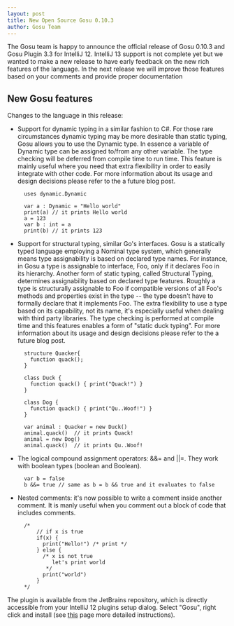 ```yaml
---
layout: post
title: New Open Source Gosu 0.10.3
author: Gosu Team
---
```


The Gosu team is happy to announce  the official release of Gosu 0.10.3 and Gosu Plugin 3.3 for IntelliJ 12.
IntelliJ 13 support is not complete yet but we wanted to make a new release to have early feedback on the new rich features of the language.
In the next release we will improve those features based on your comments and provide proper documentation

New Gosu features
-----------------

Changes to the language in this release:

* Support for dynamic typing in a similar fashion to C#.
  For those rare circumstances dynamic typing may be more desirable than static typing, Gosu allows you to use the Dynamic type.
  In essence a variable of Dynamic type can be assigned to/from any other variable. The type checking will be deferred from compile time to run time.
  This feature is mainly useful where you need that extra flexibility in order to easily integrate with other code.
  For more information about its usage and design decisions please refer to the a future blog post.
  
        uses dynamic.Dynamic

        var a : Dynamic = "Hello world"
        print(a) // it prints Hello world
        a = 123
        var b : int = a
        print(b) // it prints 123

* Support for structural typing, similar Go's interfaces.
  Gosu is a statically typed language employing a Nominal type system, which generally means type assignability is based on declared type names.  For instance, in Gosu a type is assignable to interface, Foo, only if it declares Foo in its hierarchy.  Another form of static typing, called Structural Typing, determines assignability based on declared type features.  Roughly a type is structurally assignable to Foo if compatible versions of all Foo's methods and properties exist in the type -- the type doesn't have to formally declare that it implements Foo. 
  The extra flexibility to use a type based on its capability, not its name, it's especially useful when dealing with third party libraries.
  The type checking is performed at compile time and this features enables a form of "static duck typing".
  For more information about its usage and design decisions please refer to the a future blog post.
  
        structure Quacker{
          function quack();
        }

        class Duck {
          function quack() { print("Quack!") }
        }

        class Dog {
          function quack() { print("Qu..Woof!") }
        }

        var animal : Quacker = new Duck()
        animal.quack()  // it prints Quack!
        animal = new Dog()
        animal.quack()  // it prints Qu..Woof!

* The logical compound assignment operators: &&= and ||=.
  They work with boolean types (boolean and Boolean).
  
        var b = false
        b &&= true // same as b = b && true and it evaluates to false
    
* Nested comments: it's now possible to write a comment inside  another comment. It is manly useful when you comment out a block of code that includes comments. 
 
        /*
            // if x is true
            if(x) {
              print("Hello!") /* print */
            } else {
              /* x is not true
                 let's print world
               */
              print("world")
            }
        */

The plugin is available from the JetBrains repository, which is directly accessible from your IntelliJ 12 plugins setup dialog. Select "Gosu", right click and install (see [this](http://gosu-lang.github.io/downloads.html) page more detailed instructions). 
